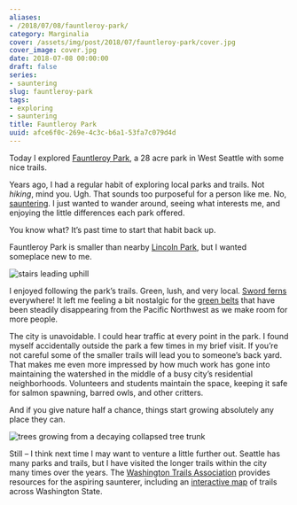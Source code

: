 ```yaml
---
aliases:
- /2018/07/08/fauntleroy-park/
category: Marginalia
cover: /assets/img/post/2018/07/fauntleroy-park/cover.jpg
cover_image: cover.jpg
date: 2018-07-08 00:00:00
draft: false
series:
- sauntering
slug: fauntleroy-park
tags:
- exploring
- sauntering
title: Fauntleroy Park
uuid: afce6f0c-269e-4c3c-b6a1-53fa7c079d4d
---
```


Today I explored [Fauntleroy Park](http://fauntleroywatershed.org/), a
28 acre park in West Seattle with some nice trails.

Years ago, I had a regular habit of exploring local parks and trails.
Not *hiking*, mind you. Ugh. That sounds too purposeful for a person
like me. No, [sauntering](/tag/sauntering). I just wanted to wander
around, seeing what interests me, and enjoying the little differences
each park offered.

You know what? It’s past time to start that habit back up.

Fauntleroy Park is smaller than nearby [Lincoln
Park](https://www.wta.org/go-hiking/hikes/lincoln-park), but I wanted
someplace new to me.

![stairs leading uphill](/assets/img/post/2018/07/fauntleroy-park/stairs.jpg)

I enjoyed following the park’s trails. Green, lush, and very local.
[Sword ferns](http://www.nwplants.com/business/catalog/pol_mun.html)
everywhere\! It left me feeling a bit nostalgic for the [green
belts](https://en.wikipedia.org/wiki/Green_belt) that have been steadily
disappearing from the Pacific Northwest as we make room for more people.

The city is unavoidable. I could hear traffic at every point in the
park. I found myself accidentally outside the park a few times in my
brief visit. If you’re not careful some of the smaller trails will lead
you to someone’s back yard. That makes me even more impressed by how
much work has gone into maintaining the watershed in the middle of a
busy city’s residential neighborhoods. Volunteers and students maintain
the space, keeping it safe for salmon spawning, barred owls, and other
critters.

And if you give nature half a chance, things start growing absolutely
any place they can.

![trees growing from a decaying collapsed tree trunk](/assets/img/post/2018/07/fauntleroy-park/tree-roots.jpg)

Still – I think next time I may want to venture a little further out.
Seattle has many parks and trails, but I have visited the longer trails
within the city many times over the years. The [Washington Trails
Association](https://www.wta.org/) provides resources for the aspiring
saunterer, including an [interactive
map](https://www.wta.org/go-outside/map) of trails across Washington
State.
